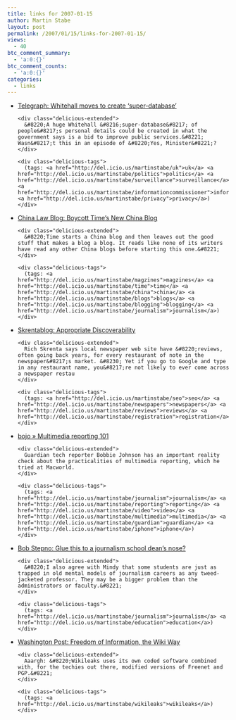 ```yaml
---
title: links for 2007-01-15
author: Martin Stabe
layout: post
permalink: /2007/01/15/links-for-2007-01-15/
views:
  - 40
btc_comment_summary:
  - 'a:0:{}'
btc_comment_counts:
  - 'a:0:{}'
categories:
  - links
---
```

<ul class="delicious">
  <li>
    <div class="delicious-link">
      <a href="http://www.telegraph.co.uk/news/main.jhtml?xml=/news/2007/01/14/ndata114.xml">Telegraph: Whitehall moves to create &#8216;super-database&#8217;</a>
    </div>
    
    <div class="delicious-extended">
      &#8220;A huge Whitehall &#8216;super-database&#8217; of people&#8217;s personal details could be created in what the government says is a bid to improve public services.&#8221; Wasn&#8217;t this in an episode of &#8220;Yes, Minister&#8221;?
    </div>
    
    <div class="delicious-tags">
      (tags: <a href="http://del.icio.us/martinstabe/uk">uk</a> <a href="http://del.icio.us/martinstabe/politics">politics</a> <a href="http://del.icio.us/martinstabe/surveillance">surveillance</a> <a href="http://del.icio.us/martinstabe/informationcommissioner">informationcommissioner</a> <a href="http://del.icio.us/martinstabe/privacy">privacy</a>)
    </div>
  </li>
  
  <li>
    <div class="delicious-link">
      <a href="http://www.chinalawblog.com/chinalawblog/2007/01/times_new_china.html">China Law Blog: Boycott Time&#8217;s New China Blog</a>
    </div>
    
    <div class="delicious-extended">
      &#8220;Time starts a China blog and then leaves out the good stuff that makes a blog a blog. It reads like none of its writers have read any other China blogs before starting this one.&#8221;
    </div>
    
    <div class="delicious-tags">
      (tags: <a href="http://del.icio.us/martinstabe/magzines">magzines</a> <a href="http://del.icio.us/martinstabe/time">time</a> <a href="http://del.icio.us/martinstabe/china">china</a> <a href="http://del.icio.us/martinstabe/blogs">blogs</a> <a href="http://del.icio.us/martinstabe/blogging">blogging</a> <a href="http://del.icio.us/martinstabe/journalism">journalism</a>)
    </div>
  </li>
  
  <li>
    <div class="delicious-link">
      <a href="http://www.skrenta.com/2007/01/appropriate_discoverability.html">Skrentablog: Appropriate Discoverability</a>
    </div>
    
    <div class="delicious-extended">
      Rich Skrenta says local newspaper web site have &#8220;reviews, often going back years, for every restaurant of note in the newspaper&#8217;s market. &#8230; Yet if you go to Google and type in any restaurant name, you&#8217;re not likely to ever come across a newspaper restau
    </div>
    
    <div class="delicious-tags">
      (tags: <a href="http://del.icio.us/martinstabe/seo">seo</a> <a href="http://del.icio.us/martinstabe/newspapers">newspapers</a> <a href="http://del.icio.us/martinstabe/reviews">reviews</a> <a href="http://del.icio.us/martinstabe/registration">registration</a>)
    </div>
  </li>
  
  <li>
    <div class="delicious-link">
      <a href="http://www.bobbiejohnson.org/?p=754">bojo » Multimedia reporting 101</a>
    </div>
    
    <div class="delicious-extended">
      Guardian tech reporter Bobbie Johnson has an important reality check about the practicalities of multimedia reporting, which he tried at Macworld.
    </div>
    
    <div class="delicious-tags">
      (tags: <a href="http://del.icio.us/martinstabe/journalism">journalism</a> <a href="http://del.icio.us/martinstabe/reporting">reporting</a> <a href="http://del.icio.us/martinstabe/video">video</a> <a href="http://del.icio.us/martinstabe/multimedia">multimedia</a> <a href="http://del.icio.us/martinstabe/guardian">guardian</a> <a href="http://del.icio.us/martinstabe/iphone">iphone</a>)
    </div>
  </li>
  
  <li>
    <div class="delicious-link">
      <a href="http://radio.weblogs.com/0106327/2007/01/14.html#a674">Bob Stepno: Glue this to a journalism school dean&#8217;s nose?</a>
    </div>
    
    <div class="delicious-extended">
      &#8220;I also agree with Mindy that some students are just as trapped in old mental models of journalism careers as any tweed-jacketed professor. They may be a bigger problem than the administrators or faculty.&#8221;
    </div>
    
    <div class="delicious-tags">
      (tags: <a href="http://del.icio.us/martinstabe/journalism">journalism</a> <a href="http://del.icio.us/martinstabe/education">education</a>)
    </div>
  </li>
  
  <li>
    <div class="delicious-link">
      <a href="http://www.washingtonpost.com/wp-dyn/content/article/2007/01/14/AR2007011400760.html">Washington Post: Freedom of Information, the Wiki Way</a>
    </div>
    
    <div class="delicious-extended">
      Aaargh: &#8220;Wikileaks uses its own coded software combined with, for the techies out there, modified versions of Freenet and PGP.&#8221;
    </div>
    
    <div class="delicious-tags">
      (tags: <a href="http://del.icio.us/martinstabe/wikileaks">wikileaks</a>)
    </div>
  </li>
</ul>